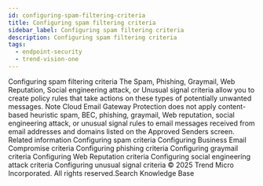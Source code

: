 ```yaml
---
id: configuring-spam-filtering-criteria
title: Configuring spam filtering criteria
sidebar_label: Configuring spam filtering criteria
description: Configuring spam filtering criteria
tags:
  - endpoint-security
  - trend-vision-one
---
```


 Configuring spam filtering criteria The Spam, Phishing, Graymail, Web Reputation, Social engineering attack, or Unusual signal criteria allow you to create policy rules that take actions on these types of potentially unwanted messages. Note Cloud Email Gateway Protection does not apply content-based heuristic spam, BEC, phishing, graymail, Web reputation, social engineering attack, or unusual signal rules to email messages received from email addresses and domains listed on the Approved Senders screen. Related information Configuring spam criteria Configuring Business Email Compromise criteria Configuring phishing criteria Configuring graymail criteria Configuring Web Reputation criteria Configuring social engineering attack criteria Configuring unusual signal criteria © 2025 Trend Micro Incorporated. All rights reserved.Search Knowledge Base